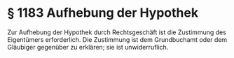 # § 1183 Aufhebung der Hypothek
Zur Aufhebung der Hypothek durch Rechtsgeschäft ist die Zustimmung des Eigentümers erforderlich. Die Zustimmung ist dem Grundbuchamt oder dem Gläubiger gegenüber zu erklären; sie ist unwiderruflich.